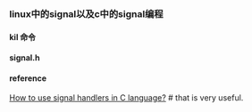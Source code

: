 ### linux中的signal以及c中的signal编程

#### kil 命令



#### signal.h


#### reference
[How to use signal handlers in C language?](https://linuxhint.com/signal_handlers_c_programming_language/) # that is very useful.